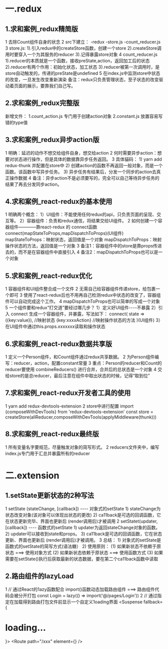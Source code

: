 # 一.redux
## 1.求和案例_redux精简版
   1 去除Count组件自身的状念
   2 src下建立：
      -redux
         -store.js
         -count_reducer.js
   3 store.js:
      1).引入redux中的createStore函数，创建一个store
      2).createStore调用时要穿入一个为其服务的reducer
      3).记得暴露store对象
   4 count_reducer.js
      1).reducer的本质就是一个函数，接收preState,action，返回加工后的状态
      2).reducer有两个作用：初始化状态，加工状态
      3).reducer被第一次调用时，是store自动触发的，传递的preState是undefined
   5 在index.js中监测store中状态的改变，一旦发生改变重新演染<App/>
      备注：redux只负责管理状态，至子状态的改变驱动着页面的展示，要靠我们自己写。

## 2.求和案例_redux完整版
   新增文件：
      1.count_action.js 专门用于创建action对象
      2.constant.js 放置容易写错的type值

## 3.求和案例_redux异步action版
   1 明确：延迟的动作不想交给组件自身，想交给action
   2 何时需要异步action：想要对状态进行操作，但是具体的数据靠异步任务返回。
   3 具体貓码：
      1) yarn add redux-thunk  并配置在store中
      2) 创建action的函数不再返回一般对象，而是一个函数。该函数中写异步任务。
      3) 异步任务有结果后，分发一个同步的action去真正操作数据
   4 备注：异步action不是必须要写的，完全可以自己等待异步任务的结果了再去分发同步action。

## 4.求和案例_react-redux的基本使用
   1 明确两个概念：
      1）UI组件：不能使用任何redux的api，只负责页面的呈现、交互等。
      2）容器组件：负责和redux通信，将结果交给UI组件。
   2 如何创建一个容器组件————靠react-redux 的 connect函数
      connect(mapStateToProps,mapDispatchToProps)(UI组件)
         mapStateToProps：映射状态，返回值是一个对象
         mapDispatchToProps：映射操作状态的方法，返回值是一个对象
   3 备注1：容器组件中的store是靠props传进去的，而不是在容器组件中直接引入
   4 备注2：mapDispatchToProps也可以是一个对象

## 5.求和案例_react-redux优化
   1 容器组件和UI组件整合成一个文件
   2 无需自己给容器组件传递store，给<App/>包裹一个<Provider store={store}></Provider>即可
   3 使用了react-redux后也不用再自己检测redux中状态的改变了，容器组件可以自动完成这个工作。
   4 mapDispatchToProps也可以简单的写成一个对象
   5 一个组件要和redux“打交道”要经过哪几步？
      1）定义好UI组件----不暴露
      2）引入 connect 生成一个容器组件，并暴露，写法如下：
         connect(
            state => ({key:value}), //映射状态
            {key:xxxxAction} //映射操作状态的方法
         )(UI组件)
      3）在UI组件中通过this.props.xxxxxxx读取和操作状态

## 6.求和案例_react-redux数据共享版
   1 定义一个Person组件，和Count组件通过redux共享数据。
   2 为Person组件编写：reducer，action，配置constant常量
   3 重点：Person的reducer和Count的reducer要使用 combineReducers() 进行合并，合并后的总状态是一个对象
   4 交给store的是总reducer，最后注意在组件中取出状态的时候，记得“取到位”

## 7.求和案例_react-redux开发者工具的使用
   1 yarn add redux-devtools-extension
   2 store中进行配置
      import {composeWithDevTools} from 'redux-devtools-extension'
      const store = createStore(allReducer,composeWithDevTools(applyMiddleware(thunk)))

## 8.求和案例_react-redux最终版
   1 所有变量名字要规范，尽量触发对象的简写形式。
   2 reducers文件夹中，编写index.js专门用于汇总并暴露所有的reducer


# 二.extension
## 1.setState更新状态的2种写法
   1 setState (stateChange, [callback]) ---- 对象式的setState
      1) stateChange为状态改变对象(该对象可以体现出状态的更改)
      2) ca11back是可选的回调函数，它在状态更新完毕、界面也更新后 (render调用后)才被调用
   2 setStatet(updater, [callback]) ---- 函数式的setState
      1) updater为返回stateChange对象的函数。
      2) updater可以接收到state和props。
      3) ca11back是可选的回调函数，它在状态更新、界面也更新后 (render调用后)才被调用。
   3 总结：
      1) 对象式的setState是函数式的setState的简写方式(语法糖）
      2) 使用原则：
         (1) 如果新状态不依赖于原状态 ===> 使用对象方式
         (2) 如果新状态依赖于原状态 ===> 使用函数方式
         (3) 如果需要在setState()执行后获取最新的状态数据，要在第二个ca11back函数中读取

## 2.路由组件的lazyLoad
   1 // 通过React的1azy函数配合 import()函数动态加载路由组件 ===> 路由组件代码会被分开打包
      const Login = lazy(() => import('@/pages/Login'))
   2 // 通过<Suspense></Suspense>指定在加载得到路由打包文件前显示一个自定义1oading界面
      <Suspense fallback={<h1>loading...</h1>}>
         <Routes>
         	<Route path="/xxx" element={<Xxx />} />
         </Routes>
      </Suspense>

